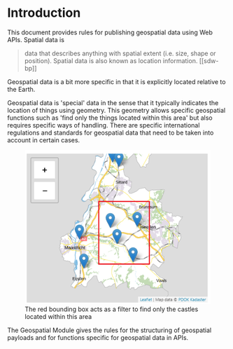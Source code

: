 # Introduction

This document provides rules for publishing geospatial data using Web APIs. Spatial data is 

> data that describes anything with spatial extent (i.e. size, shape or position). Spatial data is also known as location information. [[sdw-bp]]

Geospatial data is a bit more specific in that it is explicitly located relative to the Earth. 

Geospatial data is 'special' data in the sense that it typically indicates the location of things using geometry. This geometry allows specific geospatial functions such as 'find only the things located within this area' but also requires specific ways of handling. There are specific international regulations and standards for geospatial data that need to be taken into account in certain cases.

<figure>
    <img alt="castle features shown on map with bounding box" src="media/boundingbox.png"/>
    <figcaption>The red bounding box acts as a filter to find only the castles located within this area</figcaption>
</figure>

The Geospatial Module gives the rules for the structuring of geospatial payloads and for functions specific for geospatial data in APIs.